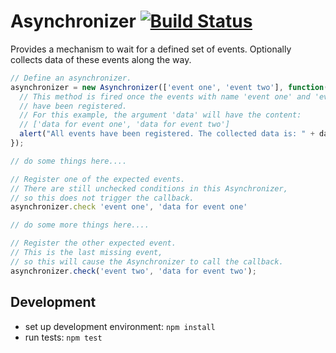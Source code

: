 # Asynchronizer [![Build Status](https://travis-ci.org/kevgo/asynchronizer.png?branch=master)](https://travis-ci.org/kevgo/asynchronizer)

Provides a mechanism to wait for a defined set of events.
Optionally collects data of these events along the way.

```javascript
// Define an asynchronizer.
asynchronizer = new Asynchronizer(['event one', 'event two'], function(data) {
  // This method is fired once the events with name 'event one' and 'event two'
  // have been registered.
  // For this example, the argument 'data' will have the content:
  // ['data for event one', 'data for event two']
  alert("All events have been registered. The collected data is: " + data);
});

// do some things here....

// Register one of the expected events.
// There are still unchecked conditions in this Asynchronizer,
// so this does not trigger the callback.
asynchronizer.check 'event one', 'data for event one'

// do some more things here....

// Register the other expected event.
// This is the last missing event,
// so this will cause the Asynchronizer to call the callback.
asynchronizer.check('event two', 'data for event two');
```


## Development

* set up development environment: `npm install`
* run tests: `npm test`
